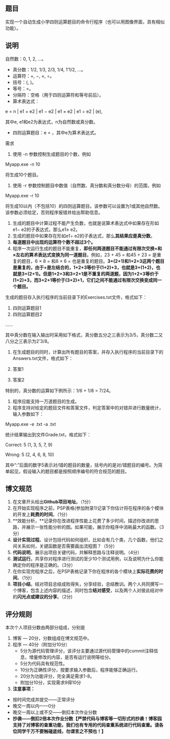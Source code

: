 ## 题目

实现一个自动生成小学四则运算题目的命令行程序（也可以用图像界面，具有相似功能）。



## 说明

自然数：0, 1, 2, …。

- 真分数：1/2, 1/3, 2/3, 1/4, 1’1/2, …。
- 运算符：+, −, ×, ÷。
- 括号：(, )。
- 等号：=。
- 分隔符：空格（用于四则运算符和等号前后）。
- 算术表达式：

e = n | e1 + e2 | e1 − e2 | e1 × e2 | e1 ÷ e2 | (e),

其中e, e1和e2为表达式，n为自然数或真分数。

- 四则运算题目：e = ，其中e为算术表达式。

 

需求

1. 使用 -n 参数控制生成题目的个数，例如

 

Myapp.exe -n 10

 

将生成10个题目。

1. 使用 -r 参数控制题目中数值（自然数、真分数和真分数分母）的范围，例如

 

Myapp.exe -r 10

 

将生成10以内（不包括10）的四则运算题目。该参数可以设置为1或其他自然数。该参数必须给定，否则程序报错并给出帮助信息。

1. 生成的题目中计算过程不能产生负数，也就是说算术表达式中如果存在形如e1− e2的子表达式，那么e1≥ e2。
2. 生成的题目中如果存在形如e1÷ e2的子表达式，那么**其结果应是真分数**。
3. **每道题目中出现的运算符个数不超过3个。**
4. 程序一次运行生成的题目不能重复，**即任何两道题目不能通过有限次交换+和×左右的算术表达式变换为同一道题目**。例如，23 + 45 = 和45 + 23 = 是重复的题目，6 × 8 = 和8 × 6 = 也是重复的题目。**3+(2+1)和1+2+3这两个题目是重复的，由于+是左结合的，1+2+3等价于(1+2)+3，也就是3+(1+2)，也就是3+(2+1)。但是1+2+3和3+2+1是不重复的两道题，因为1+2+3等价于(1+2)+3，而3+2+1等价于(3+2)+1，它们之间不能通过有限次交换变成同一个题目。**

生成的题目存入执行程序的当前目录下的Exercises.txt文件，格式如下：

 

1. 四则运算题目1
2. 四则运算题目2

……

 

其中真分数在输入输出时采用如下格式，真分数五分之三表示为3/5，真分数二又八分之三表示为2’3/8。

1. 在生成题目的同时，计算出所有题目的答案，并存入执行程序的当前目录下的Answers.txt文件，格式如下：

 

1. 答案1
2. 答案2

 

特别的，真分数的运算如下例所示：1/6 + 1/8 = 7/24。

1. 程序应能支持一万道题目的生成。
2. 程序支持对给定的题目文件和答案文件，判定答案中的对错并进行数量统计，输入参数如下：

 

Myapp.exe -e <exercisefile>.txt -a <answerfile>.txt

 

统计结果输出到文件Grade.txt，格式如下：

 

Correct: 5 (1, 3, 5, 7, 9)

Wrong: 5 (2, 4, 6, 8, 10)

 

其中“:”后面的数字5表示对/错的题目的数量，括号内的是对/错题目的编号。为简单起见，假设输入的题目都是按照顺序编号的符合规范的题目。



## 博文规范

1. 在文章开头给出**Github项目地址**。（1分）
2. 在开始实现程序之前，PSP表格(参加附录1)记录下你估计将在程序的各个模块的开发上**耗费的时间**。（1分）
3. **效能分析，**记录你在改进程序性能上花费了多少时间，描述你改进的思路，并展示一张性能分析的图。如果可能，展示你程序中消耗最大的函数。（3分）
4. **设计实现过程**。设计包括代码如何组织，比如会有几个类，几个函数，他们之间关系如何，关键函数是否需要画出流程图？（5分）
5. **代码说明**。展示出项目关键代码，并解释思路与注释说明。（4分）
6. **测试运行**。共享你对程序进行测试的至少10个测试用例，以及说明为什么你能确定你的程序是正确的。（3分）
7. 在你实现完程序之后，在PSP表格记录下你在程序的各个模块上**实际花费的时间**。（1分）
8. **项目小结**。结对项目总结成败得失，分享经验，总结教训。两个人共同撰写一个博客，包含上述内容的描述，同时包含**结对感受**，以及两个人对彼此结对中的**闪光点或建议的分享**。（2分)

 

 

## 评分规则

本次个人项目分数由两部分组成，分别是

1. 博客 — 20分，分数组成在博文规范中。
2. 程序 — 40分（附加分10分）
   - 5分为源代码管理评分，该评分主要通过源代码管理中的commit注释信息，增量修改的内容，是否有运行说明等给分。
   - 5分为代码具有规范性。
   - 10分为正确性评分，按要求输入参数后，程序能够正确运行。
   - 20分为功能评分，完全满足需求1-8。
   - 附加分10分，实现需求9得10分
3. **注意事项：**

- 按时间完成并提交——正常评分
- 晚交一周以内——0分
- 晚交一周以上或不交——倒扣本次作业分数
- **抄袭——倒扣2倍本次作业分数【严禁代码与博客等一切形式的抄袭！博客园支持了对博客的查重功能，我们也有专用的代码查重系统进行代码查重。请各位同学千万不要触碰底线，勿谓言之不预也！】**